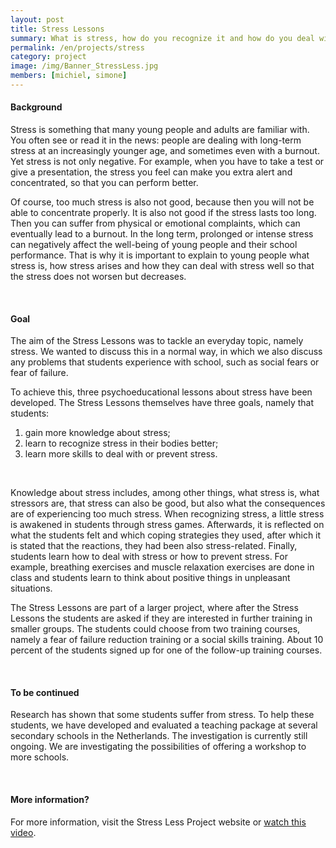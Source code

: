 ```yaml
---
layout: post
title: Stress Lessons
summary: What is stress, how do you recognize it and how do you deal with it? We investigate stress lessons and skills training for students.
permalink: /en/projects/stress
category: project
image: /img/Banner_StressLess.jpg
members: [michiel, simone]
---
```


#### Background
Stress is something that many young people and adults are familiar with. You often see or read it in the news: people are dealing with long-term stress at an increasingly younger age, and sometimes even with a burnout. Yet stress is not only negative. For example, when you have to take a test or give a presentation, the stress you feel can make you extra alert and concentrated, so that you can perform better.

Of course, too much stress is also not good, because then you will not be able to concentrate properly. It is also not good if the stress lasts too long. Then you can suffer from physical or emotional complaints, which can eventually lead to a burnout. In the long term, prolonged or intense stress can negatively affect the well-being of young people and their school performance. That is why it is important to explain to young people what stress is, how stress arises and how they can deal with stress well so that the stress does not worsen but decreases.

<br>

#### Goal
The aim of the Stress Lessons was to tackle an everyday topic, namely stress. We wanted to discuss this in a normal way, in which we also discuss any problems that students experience with school, such as social fears or fear of failure.

To achieve this, three psychoeducational lessons about stress have been developed. The Stress Lessons themselves have three goals, namely that students:
<br>
1) gain more knowledge about stress; <br>
2) learn to recognize stress in their bodies better; <br>
3) learn more skills to deal with or prevent stress. <br>
<br>

Knowledge about stress includes, among other things, what stress is, what stressors are, that stress can also be good, but also what the consequences are of experiencing too much stress. When recognizing stress, a little stress is awakened in students through stress games. Afterwards, it is reflected on what the students felt and which coping strategies they used, after which it is stated that the reactions, they had been also stress-related. Finally, students learn how to deal with stress or how to prevent stress. For example, breathing exercises and muscle relaxation exercises are done in class and students learn to think about positive things in unpleasant situations.

The Stress Lessons are part of a larger project, where after the Stress Lessons the students are asked if they are interested in further training in smaller groups. The students could choose from two training courses, namely a fear of failure reduction training or a social skills training. About 10 percent of the students signed up for one of the follow-up training courses.

<br>

#### To be continued
Research has shown that some students suffer from stress. To help these students, we have developed and evaluated a teaching package at several secondary schools in the Netherlands. The investigation is currently still ongoing. We are investigating the possibilities of offering a workshop to more schools.

<br>

#### More information?
For more information, visit the Stress Less Project website or [watch this video](https://vimeo.com/521124275). 
<br>

